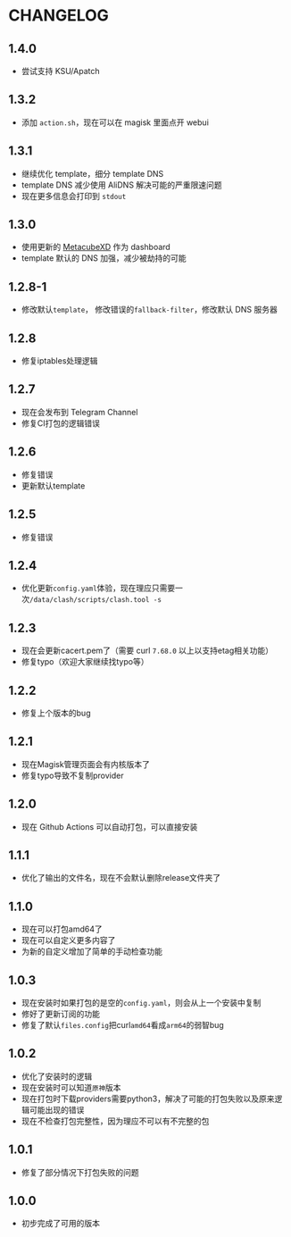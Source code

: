 # CHANGELOG
## 1.4.0
- 尝试支持 KSU/Apatch
## 1.3.2
- 添加 `action.sh`，现在可以在 magisk 里面点开 webui
## 1.3.1
- 继续优化 template，细分 template DNS
- template DNS 减少使用 AliDNS 解决可能的严重限速问题
- 现在更多信息会打印到 `stdout`
## 1.3.0
- 使用更新的 [MetacubeXD](https://github.com/MetaCubeX/metacubexd) 作为 dashboard
- template 默认的 DNS 加强，减少被劫持的可能
## 1.2.8-1
- 修改默认`template`， 修改错误的`fallback-filter`，修改默认 DNS 服务器
## 1.2.8
- 修复iptables处理逻辑
## 1.2.7
- 现在会发布到 Telegram Channel
- 修复CI打包的逻辑错误
## 1.2.6
- 修复错误
- 更新默认template
## 1.2.5
- 修复错误
## 1.2.4 
- 优化更新`config.yaml`体验，现在理应只需要一次`/data/clash/scripts/clash.tool -s`
## 1.2.3
- 现在会更新cacert.pem了（需要 curl `7.68.0` 以上以支持etag相关功能）
- 修复typo（欢迎大家继续找typo等）
## 1.2.2
- 修复上个版本的bug
## 1.2.1
- 现在Magisk管理页面会有内核版本了
- 修复typo导致不复制provider
## 1.2.0
- 现在 Github Actions 可以自动打包，可以直接安装 
## 1.1.1
- 优化了输出的文件名，现在不会默认删除release文件夹了
## 1.1.0
- 现在可以打包amd64了
- 现在可以自定义更多内容了
- 为新的自定义增加了简单的手动检查功能
## 1.0.3
- 现在安装时如果打包的是空的`config.yaml`，则会从上一个安装中复制
- 修好了更新订阅的功能
- 修复了默认`files.config`把curl`amd64`看成`arm64`的弱智bug
## 1.0.2
- 优化了安装时的逻辑
- 现在安装时可以知道`原神`版本
- 现在打包时下载providers需要python3，解决了可能的打包失败以及原来逻辑可能出现的错误
- 现在不检查打包完整性，因为理应不可以有不完整的包
## 1.0.1
- 修复了部分情况下打包失败的问题
## 1.0.0
- 初步完成了可用的版本